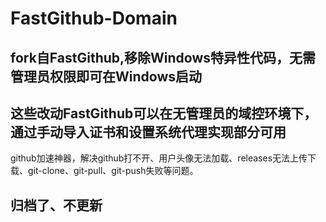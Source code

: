 # FastGithub-Domain

## fork自FastGithub,移除Windows特异性代码，无需管理员权限即可在Windows启动

## 这些改动FastGithub可以在无管理员的域控环境下，通过手动导入证书和设置系统代理实现部分可用

github加速神器，解决github打不开、用户头像无法加载、releases无法上传下载、git-clone、git-pull、git-push失败等问题。

## 归档了、不更新
